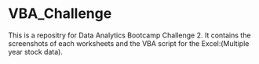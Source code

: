 # VBA_Challenge
This is a repositry for Data Analytics Bootcamp Challenge 2. 
It contains the screenshots of each worksheets and the VBA script for the Excel:(Multiple year stock data). 
